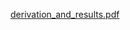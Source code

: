 [derivation_and_results.pdf](https://github.com/user-attachments/files/21498570/derivation_and_results.pdf)
